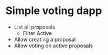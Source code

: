 # Simple voting dapp

- List all proposals
  - Filter Active
- Allow creating a proposal
- Allow voting on active proposals
